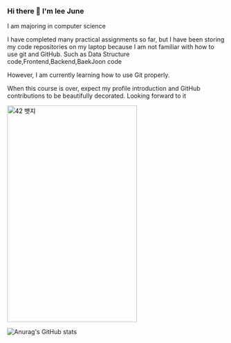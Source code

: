 ### Hi there 👋 I'm lee June
I am majoring in computer science

I have completed many practical assignments so far, but I have been storing my code repositories on my laptop because I am not familiar with how to use git and GitHub.
Such as Data Structure code,Frontend,Backend,BaekJoon code

However, I am currently learning how to use Git properly.

When this course is over, expect my profile introduction and GitHub contributions to be beautifully decorated. Looking forward to it

<a href="https://profile.intra.42.fr/" target="_blank">
    <img src="https://img.shields.io/badge/lseo-000000?style=for-the-badge&logo=42&logoColor=FFFFFF" 
         style="width: 300px; height: 500px;color: #000000;" 
         alt="42 뱃지">
</a>



![Anurag's GitHub stats](https://github-readme-stats.vercel.app/api?username=EEjune&show_icons=true&theme=radical)
